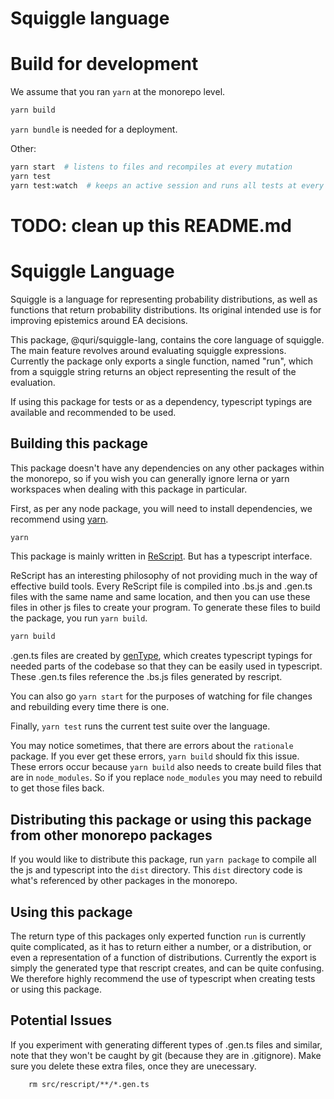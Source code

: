 # Squiggle language

# Build for development
We assume that you ran `yarn` at the monorepo level. 
``` sh
yarn build
```

`yarn bundle` is needed for a deployment. 

Other: 
``` sh
yarn start  # listens to files and recompiles at every mutation
yarn test
yarn test:watch  # keeps an active session and runs all tests at every mutation
```

# TODO: clean up this README.md 

# Squiggle Language
Squiggle is a language for representing probability distributions, as well as 
functions that return probability distributions. Its original intended use is
for improving epistemics around EA decisions.

This package, @quri/squiggle-lang, contains the core language of squiggle. The main
feature revolves around evaluating squiggle expressions. Currently the package
only exports a single function, named "run", which from a squiggle string returns
an object representing the result of the evaluation.

If using this package for tests or as a dependency, typescript typings are available
and recommended to be used.

## Building this package
This package doesn't have any dependencies on any other packages within the monorepo,
so if you wish you can generally ignore lerna or yarn workspaces when dealing
with this package in particular.

First, as per any node package, you will need to install dependencies, we recommend
using [yarn](https://classic.yarnpkg.com/en/).

```bash
yarn
```

This package is mainly written in [ReScript](https://rescript-lang.org/). But has
a typescript interface.

ReScript has an interesting philosophy of not providing much in the way of effective
build tools. Every ReScript file is compiled into .bs.js and .gen.ts files with the same name
and same location, and then you can use these files in other js files to
create your program. To generate these files to build the package, you run
`yarn build`.

```bash
yarn build
```

.gen.ts files are created by [genType](https://rescript-lang.org/docs/gentype/latest/getting-started),
which creates typescript typings for needed parts of the codebase so that they
can be easily used in typescript. These .gen.ts files reference the .bs.js files
generated by rescript.

You can also go `yarn start` for the purposes of watching for file changes and 
rebuilding every time there is one.

Finally, `yarn test` runs the current test suite over the language.

You may notice sometimes, that there are errors about the `rationale` package.
If you ever get these errors, `yarn build` should fix this issue. These errors
occur because `yarn build` also needs to create build files that are in `node_modules`.
So if you replace `node_modules` you may need to rebuild to get those files back.

## Distributing this package or using this package from other monorepo packages
If you would like to distribute this package, run `yarn package` to compile all the js
and typescript into the `dist` directory. This `dist` directory code is what's
referenced by other packages in the monorepo.

## Using this package
The return type of this packages only experted function `run` is currently quite 
complicated, as it has to return either a number, or a distribution, or even
a representation of a function of distributions. Currently the export is simply
the generated type that rescript creates, and can be quite confusing. We therefore
highly recommend the use of typescript when creating tests or using this package.

## Potential Issues
If you experiment with generating different types of .gen.ts files and similar, note that they won't be caught by git (because they are in .gitignore). Make sure you delete these extra files, once they are unecessary.
```
    rm src/rescript/**/*.gen.ts
```